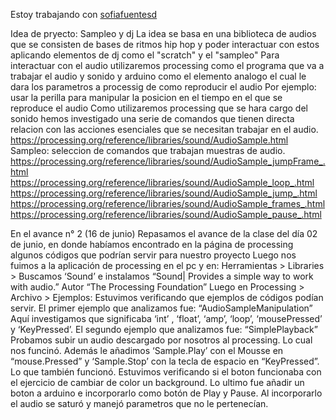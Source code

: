 Estoy trabajando con [sofiafuentesd](https://github.com/sofiafuentesd/)

Idea de pryecto: Sampleo y dj
La idea se basa en una biblioteca de audios que se consisten de bases de ritmos hip hop y poder interactuar con estos aplicando elementos de dj como el "scratch" y el "sampleo"
Para interactuar con el audio utilizaremos  processing como el programa que va a trabajar el audio y sonido y arduino como el elemento analogo el cual le dara los parametros a processig de como reproducir el audio
Por ejemplo: usar la perilla para manipular la posicion en el tiempo en el que se reproduce el audio
Como utilizaremos processing que se hara cargo del sonido hemos investigado una serie de comandos que tienen directa relacion con las acciones esenciales que se necesitan trabajar en el audio.
https://processing.org/reference/libraries/sound/AudioSample.html Sampleo: seleccion de comandos que  trabajan muestras de audio.
  https://processing.org/reference/libraries/sound/AudioSample_jumpFrame_.html
  https://processing.org/reference/libraries/sound/AudioSample_loop_.html
  https://processing.org/reference/libraries/sound/AudioSample_jump_.html
  https://processing.org/reference/libraries/sound/AudioSample_frames_.html
  https://processing.org/reference/libraries/sound/AudioSample_pause_.html



 En el avance n° 2 (16 de junio)
Repasamos el avance de la clase del día 02 de junio, en donde habíamos encontrado en la página de processing algunos códigos que podrían servir para nuestro proyecto
Luego nos fuimos a la aplicación de processing en el pc y en: Herramientas > Libraries > Buscamos ‘Sound’ e instalamos “Sound| Provides a simple way to work with audio.” Autor “The Processing Foundation” 
Luego en Processing > Archivo > Ejemplos: Estuvimos verificando que ejemplos de códigos podían servir. 
El primer ejemplo que analizamos fue: “AudioSampleManipulation” Aquí investigamos que significaba ‘int’ , ‘float’, ‘amp’, ‘loop’, ‘mousePressed’ y ‘KeyPressed’.
El segundo ejemplo que analizamos fue: “SimplePlayback” Probamos subir un audio descargado por nosotros al processing. Lo cual nos funcinó. Además le añadimos ‘Sample.Play’ con el Mousse en “mouse.Pressed” y ‘Sample.Stop’ con la tecla de espacio en “KeyPressed”. Lo que también funcionó. 
Estuvimos verificando si el boton funcionaba con el ejercicio de cambiar de color un background. 
Lo ultimo fue añadir un boton a arduino e incorporarlo como botón de Play y Pause. Al incorporarlo el audio se saturó y manejó parametros que no le pertenecían. 

